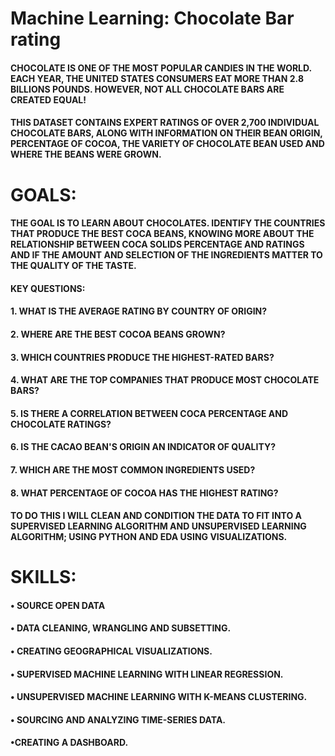 # Machine Learning: Chocolate Bar rating

#### CHOCOLATE IS ONE OF THE MOST POPULAR CANDIES IN THE WORLD. EACH YEAR, THE UNITED STATES CONSUMERS EAT MORE THAN 2.8 BILLIONS POUNDS. HOWEVER, NOT ALL CHOCOLATE BARS ARE CREATED EQUAL!

#### THIS DATASET CONTAINS EXPERT RATINGS OF OVER 2,700 INDIVIDUAL CHOCOLATE BARS, ALONG WITH INFORMATION ON THEIR BEAN ORIGIN, PERCENTAGE OF COCOA, THE VARIETY OF CHOCOLATE BEAN USED AND WHERE THE BEANS WERE GROWN.

# GOALS:

#### THE GOAL IS TO LEARN ABOUT CHOCOLATES. IDENTIFY THE COUNTRIES THAT PRODUCE THE BEST COCA BEANS, KNOWING MORE ABOUT THE RELATIONSHIP BETWEEN COCA SOLIDS PERCENTAGE AND RATINGS AND IF THE AMOUNT AND SELECTION OF THE INGREDIENTS MATTER TO THE QUALITY OF THE TASTE.
#### KEY QUESTIONS:
#### 1. WHAT IS THE AVERAGE RATING BY COUNTRY OF ORIGIN?
#### 2. WHERE ARE THE BEST COCOA BEANS GROWN?
#### 3. WHICH COUNTRIES PRODUCE THE HIGHEST-RATED BARS?
#### 4. WHAT ARE THE TOP COMPANIES THAT PRODUCE MOST CHOCOLATE BARS?
#### 5. IS THERE A CORRELATION BETWEEN COCA PERCENTAGE AND CHOCOLATE RATINGS?
#### 6. IS THE CACAO BEAN'S ORIGIN AN INDICATOR OF QUALITY?
#### 7. WHICH ARE THE MOST COMMON INGREDIENTS USED?
#### 8. WHAT PERCENTAGE OF COCOA HAS THE HIGHEST RATING?

#### TO DO THIS I WILL CLEAN AND CONDITION THE DATA TO FIT INTO A SUPERVISED LEARNING ALGORITHM AND UNSUPERVISED LEARNING ALGORITHM; USING PYTHON AND EDA USING VISUALIZATIONS.

# SKILLS:
#### • SOURCE OPEN DATA
#### • DATA CLEANING, WRANGLING AND SUBSETTING.
#### • CREATING GEOGRAPHICAL VISUALIZATIONS.
#### • SUPERVISED MACHINE LEARNING WITH LINEAR REGRESSION.
#### • UNSUPERVISED MACHINE LEARNING WITH K-MEANS CLUSTERING.
#### • SOURCING AND ANALYZING TIME-SERIES DATA.
#### •CREATING A DASHBOARD.

